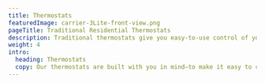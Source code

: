 ```yaml
---
title: Thermostats
featuredImage: carrier-3Lite-front-view.png
pageTitle: Traditional Residential Thermostats
description: Traditional thermostats give you easy-to-use control of your home comfort anytime. Learn more about Carrier traditional thermostats
weight: 4
intro:
  heading: Thermostats
  copy: Our thermostats are built with you in mind—to make it easy to control your indoor environment. Whether you’re looking for something simple or more advanced, we’ve got you covered. We offer basic, non-programmable thermostats, Wi-Fi® enabled thermostats that track your energy use and a control for your Infinity® System. No matter the option, our thermostats to put the power in your hands—the power to create the ideal environment in your own home, on your own terms. The power to have a Carrier home.
---
```

